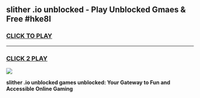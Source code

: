 
## slither .io unblocked - Play Unblocked Gmaes & Free #hke8l
<h3>
<a href="https://news.freeplayer.one?title=slither_.io_unblocked&ref=24F">CLICK TO PLAY</a></h3>
<hr>

<h3>
<a href="https://news.freeplayer.one?title=slither_.io_unblocked&ref=24F">CLICK 2 PLAY</a>
  
</h3>

<a href="https://news.freeplayer.one?title=slither_.io_unblocked&ref=24F/"><img src="https://clearcache.store/games.png"></a>


**slither .io unblocked games unblocked: Your Gateway to Fun and Accessible Online Gaming**
